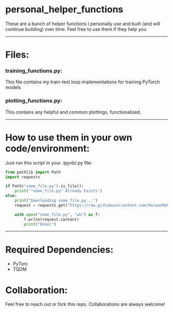 # personal_helper_functions
These are a bunch of helper functions I personally use and built (and will continue building) over time. Feel free to use them if they help you

---

# Files:
### training_functions.py:
This file contains my train-test loop implementations for training PyTorch models

### plotting_functions.py:
This contains any helpful and common plottings, functionalized.

---

# How to use them in your own code/environment:
Just run this script in your .ipynb/.py file:
```python
from pathlib import Path
import requests

if Path("some_file.py").is_file():
    print('"some_file.py" Already Exists')
else:
    print("Downloading some_file.py...")
    request = requests.get("https://raw.githubusercontent.com/MarwanMohammed2500/personal_helper_functions/refs/heads/main/some_file.py") # Change some_file.py to the actual file name

    with open("some_file.py", "wb") as f:
        f.write(request.content)
        print("Done!")
```

---

# Required Dependencies:
- PyTorc
- TQDM
# Collaboration:
Feel free to reach out or fork this repo. Collaborations are always welcome!
